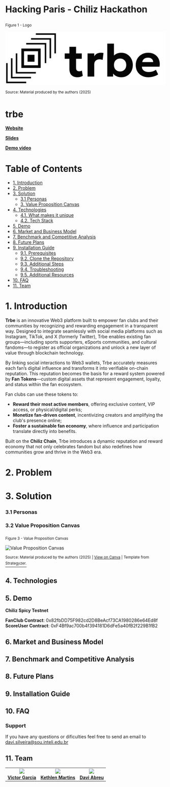 # Hacking Paris - Chiliz Hackathon

<sub>Figure 1 - Logo</sub>

![Logo](https://github.com/Inteli-Club5/trbe/blob/main/src/frontend/public/logo-black.svg)

<sup>Source: Material produced by the authors (2025)</sup>

# trbe

[**Website**]()

[**Slides**]()

[**Demo video**]()

# Table of Contents
- [1. Introduction](#1-introduction)
- [2. Problem](#2-problem)
- [3. Solution](#3-solution)
  - [3.1 Personas](#32-personas)
  - [3. Value Proposition Canvas](#33-value-proposition-canvas)
- [4. Technologies](#4-technologies)
  - [4.1. What makes it unique](#41-what-makes-it-unique)
  - [4.2. Tech Stack](#42-tech-stack)
- [5. Demo](#5-demo)
- [6. Market and Business Model](#6-market-and-business-model)
- [7. Benchmark and Competitive Analysis](#7-benchmark-and-competitive-analysis)
- [8. Future Plans](#8-future-plans)
- [9. Installation Guide](#9-installation-guide)
  - [9.1. Prerequisites](#91-prerequisites)
  - [9.2. Clone the Repository](#92-clone-the-repository)
  - [9.3. Additional Steps](#93-additional-steps)
  - [9.4. Troubleshooting](#94-troubleshooting)
  - [9.5. Additional Resources](#95-additional-resources)
- [10. FAQ](#10-faq)
- [11. Team](#11-team)

# 1. Introduction

**Trbe** is an innovative Web3 platform built to empower fan clubs and their communities by recognizing and rewarding engagement in a transparent way. Designed to integrate seamlessly with social media platforms such as Instagram, TikTok, and X (formerly Twitter), Trbe enables existing fan groups—including sports supporters, eSports communities, and cultural fandoms—to register as official organizations and unlock a new layer of value through blockchain technology.

By linking social interactions to Web3 wallets, Trbe accurately measures each fan’s digital influence and transforms it into verifiable on-chain reputation. This reputation becomes the basis for a reward system powered by **Fan Tokens**—custom digital assets that represent engagement, loyalty, and status within the fan ecosystem.

Fan clubs can use these tokens to:

- **Reward their most active members**, offering exclusive content, VIP access, or physical/digital perks;
- **Monetize fan-driven content**, incentivizing creators and amplifying the club's presence online;
- **Foster a sustainable fan economy**, where influence and participation translate directly into benefits.

Built on the **Chiliz Chain**, Trbe introduces a dynamic reputation and reward economy that not only celebrates fandom but also redefines how communities grow and thrive in the Web3 era.

# 2. Problem

# 3. Solution

### 3.1 Personas

### 3.2 Value Proposition Canvas

<sub>Figure 3 - Value Proposition Canvas</sub>

![Value Proposition Canvas](docs/img/value-prop-canvas.png)

<sup>Source: Material produced by the authors (2025) | [View on Canva](https://www.canva.com/design/DAGgQwCzBa8/VKkLRE0mFBOaia_rLVcaKw/edit?utm_content=DAGgQwCzBa8&utm_campaign=designshare&utm_medium=link2&utm_source=sharebutton) | Template from</sup> [<sup>Strategyzer.</sup>](https://www.google.com/url?sa=i\&url=https%3A%2F%2Fwww.strategyzer.com%2Flibrary%2Fthe-value-proposition-canvas\&psig=AOvVaw1mu8QB2T4G5ERnVzEeuh9Y\&ust=1738958698227000\&source=images\&cd=vfe\&opi=89978449\&ved=0CBQQjRxqFwoTCIDyvo3sr4sDFQAAAAAdAAAAABAE)

## 4. Technologies

## 5. Demo

****Chiliz Spicy Testnet****

****FanClub Contract****: 0x82fbDD75F982cd2D8BeAcf73CA1980286e64Ed8f
<br/>
****ScoreUser Contract****: 0xF4Bf9ac700b4f394181D6dFe5a40fB2f229B1fB2

## 6. Market and Business Model

## 7. Benchmark and Competitive Analysis

## 8. Future Plans

## 9. Installation Guide

## 10. FAQ

### Support

If you have any questions or dificulties feel free to send an email to davi.silveira@sou.inteli.edu.br

## 11. Team

<div align="center">

<table>
  <tr>
    <td align="center">
      <a href="https://www.linkedin.com/in/victor-garcia-dos-santos/">
        <img src="https://plum-atomic-lemur-391.mypinata.cloud/ipfs/bafybeicfwua22pwlordmjn47grln6nhay4neylufko4w5sllhsvmudcd54" width="120" />
        <br />
        <strong>Victor Garcia</strong>
      </a>
    </td>
    <td align="center">
      <a href="https://www.linkedin.com/in/kethlenmartins/">
        <img src="https://plum-atomic-lemur-391.mypinata.cloud/ipfs/bafybeicva6ix64nzre4kt3wwqozhtuplyn6of6qvtj2cveds6r5mequh5q" width="120" />
        <br />
        <strong>Kethlen Martins</strong>
      </a>
    </td>
    <td align="center">
      <a href="https://www.linkedin.com/in/davi-abreu-da-silveira/">
        <img src="https://plum-atomic-lemur-391.mypinata.cloud/ipfs/bafybeif5th4nhfo5qggdqosvocnudlfiojfvpjc6vuz63z5r35oapsqloq" width="120" />
        <br />
        <strong>Davi Abreu</strong>
      </a>
    </td>
  </tr>
</table>

</div>
